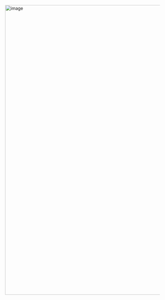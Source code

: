 <img width="944" alt="image" src="https://github.com/Suryasmaty/E-Commerce-Site/assets/66779525/cfce3221-a79e-4995-bf01-dbf36d45d727">
